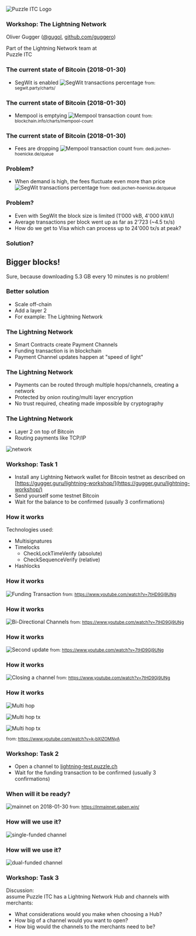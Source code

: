 ![Puzzle ITC Logo](reveal.js-3.6.0/lib/img/puzzle_tagline_bg_rgb.svg)
<!-- .slide: class="master01" -->


<!-- section -->
### Workshop: The Lightning Network
Oliver Gugger ([@gugol](https://twitter.com/gugol), [github.com/guggero](https://github.com/guggero)) 

Part of the Lightning Network team at<br/>Puzzle ITC
<!-- .slide: class="master02" -->



<!-- section -->
### The current state of Bitcoin (2018-01-30)
 - SegWit is enabled
   ![SegWit transactions percentage](img/slide-01/segwit-tx-percentage.png)
   <small>from: segwit.party/charts/</small>
<!-- .slide: class="master03" -->


<!-- slide -->
### The current state of Bitcoin (2018-01-30)
 - Mempool is emptying
   ![Mempool transaction count](img/slide-01/mempool-tx-count.png)
   <small>from: blockchain.info/charts/mempool-count</small>
<!-- .slide: class="master04" -->


<!-- slide -->
### The current state of Bitcoin (2018-01-30)
 - Fees are dropping
   ![Mempool transaction count](img/slide-01/mempool-tx-fees.png)
   <small>from: dedi.jochen-hoenicke.de/queue</small>
<!-- .slide: class="master05" -->



<!-- section -->
### Problem?
 - When demand is high, the fees fluctuate even more than price <br/>
   ![SegWit transactions percentage](img/slide-01/mempool-tx-fees-december-17.png)
   <!-- .element width="75%" -->
   <small>from: dedi.jochen-hoenicke.de/queue</small>
<!-- .slide: class="master03" -->


<!-- slide -->
### Problem?
 - Even with SegWit the block size is limited (1'000 vkB, 4'000 kWU)
 - Average transactions per block went up as far as 2'723 (~4.5 tx/s)
 - How do we get to Visa which can process up to 24'000 tx/s at peak?
<!-- .slide: class="master04" -->



<!-- section -->
### Solution?

## Bigger blocks!
Sure, because downloading 5.3 GB every 10 minutes is no problem!
<!-- .slide: class="master03" -->


<!-- slide -->
### Better solution
 - Scale off-chain
 - Add a layer 2
 - For example: The Lightning Network
<!-- .slide: class="master04" -->



<!-- section -->
### The Lightning Network
 - Smart Contracts create Payment Channels
 - Funding transaction is in blockchain
 - Payment Channel updates happen at "speed of light"
<!-- .slide: class="master03" -->


<!-- slide -->
### The Lightning Network
 - Payments can be routed through multiple hops/channels, creating a network
 - Protected by onion routing/multi layer encryption
 - No trust required, cheating made impossible by cryptography
<!-- .slide: class="master04" -->


<!-- slide -->
### The Lightning Network
 - Layer 2 on top of Bitcoin
 - Routing payments like TCP/IP

![network](https://upload.wikimedia.org/wikipedia/commons/thumb/c/c5/17_node_mesh_network.png/300px-17_node_mesh_network.png)
<!-- .slide: class="master05" -->


<!-- slide -->
### Workshop: Task 1
 - Install any Lightning Network wallet for Bitcoin testnet as
   described on [https://gugger.guru/lightning-workshop/](https://gugger.guru/lightning-workshop/)
 - Send yourself some testnet Bitcoin
 - Wait for the balance to be confirmed (usually 3 confirmations)
<!-- .slide: class="master01" -->



<!-- section -->
### How it works
Technologies used:
 - Multisignatures
 - Timelocks
   - CheckLockTimeVerify (absolute)
   - CheckSequenceVerify (relative)
 - Hashlocks
<!-- .slide: class="master01" -->


<!-- slide -->
### How it works
![Funding Transaction](img/slide-01/lightning-channels-01-funding-tx.png)
<small>from: https://www.youtube.com/watch?v=7tHD9Gj9UNg</small>
<!-- .slide: class="master02" -->


<!-- slide -->
### How it works
![Bi-Directional Channels](img/slide-01/lightning-channels-02-bi-directional.png)
<small>from: https://www.youtube.com/watch?v=7tHD9Gj9UNg</small>
<!-- .slide: class="master03" -->


<!-- slide -->
### How it works
![Second update](img/slide-01/lightning-channels-03-second-update.png)
<small>from: https://www.youtube.com/watch?v=7tHD9Gj9UNg</small>
<!-- .slide: class="master04" -->


<!-- slide -->
### How it works
![Closing a channel](img/slide-01/lightning-channels-04-channel-closing.png)
<small>from: https://www.youtube.com/watch?v=7tHD9Gj9UNg</small>
<!-- .slide: class="master05" -->


<!-- slide -->
### How it works
![Multi hop](img/slide-01/lightning-channels-05-multi-hop.png)
<!-- .element: width="75%" -->
![Multi hop tx](img/slide-01/lightning-channels-06-multi-hop-tx.png)
<!-- .element: width="49%" -->
![Multi hop tx](img/slide-01/lightning-channels-07-multi-hop-tx2.png)
<!-- .element: width="49%" -->
<small>from: https://www.youtube.com/watch?v=k-bXIZOMNyA</small>
<!-- .slide: class="master01" -->


<!-- slide -->
### Workshop: Task 2
 - Open a channel to [lightning-test.puzzle.ch](https://lightning-test.puzzle.ch)
 - Wait for the funding transaction to be confirmed (usually 3 confirmations)
<!-- .slide: class="master03" -->



<!-- section -->
### When will it be ready?
![mainnet on 2018-01-30](img/slide-01/lightning-channels-08-mainnet.png)
<small>from: https://lnmainnet.gaben.win/</small>
<!-- .slide: class="master04" -->


<!-- slide -->
### How will we use it?
![single-funded channel](img/slide-01/lightning-channels-09-single-funded-channel.png)
<!-- .slide: class="master05" -->


<!-- slide -->
### How will we use it?
![dual-funded channel](img/slide-01/lightning-channels-10-dual-funded-channel.png)
<!-- .slide: class="master01" -->


<!-- slide -->
### Workshop: Task 3
Discussion: <br/>assume Puzzle ITC has a Lightning Network Hub and channels with merchants:
 - What considerations would you make when choosing a Hub?
 - How big of a channel would you want to open?
 - How big would the channels to the merchants need to be?
<!-- .slide: class="master02" -->